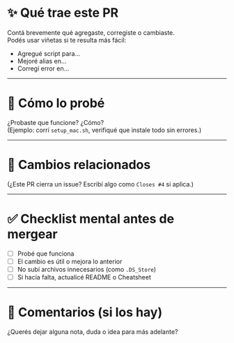 # ✨ Qué trae este PR

Contá brevemente qué agregaste, corregiste o cambiaste.  
Podés usar viñetas si te resulta más fácil:

- Agregué script para...
- Mejoré alias en...
- Corregí error en...

---

# 🧪 Cómo lo probé

¿Probaste que funcione? ¿Cómo?  
(Ejemplo: corrí `setup_mac.sh`, verifiqué que instale todo sin errores.)

---

# 📎 Cambios relacionados

(¿Este PR cierra un issue? Escribí algo como `Closes #4` si aplica.)

---

# ✅ Checklist mental antes de mergear

- [ ] Probé que funciona
- [ ] El cambio es útil o mejora lo anterior
- [ ] No subí archivos innecesarios (como `.DS_Store`)
- [ ] Si hacía falta, actualicé README o Cheatsheet

---

# 🧉 Comentarios (si los hay)

¿Querés dejar alguna nota, duda o idea para más adelante?